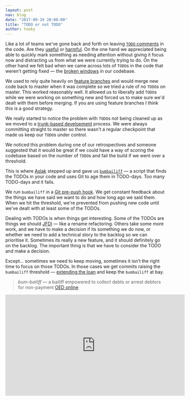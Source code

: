 ```yaml
---
layout: post
nav: blog
date: "2017-09-19 20:00:00"
title: "TODO or not TODO"
author: tooky
---
```


Like a lot of teams we've gone back and forth on leaving [`TODO`
comments][todo-comments] in the code.  Are they [useful][todo-useful] or
[harmful][todo-harmful]. On the one hand we appreciated being able to quickly
mark something as needing attention without giving it focus now and distracting
us from what we were currently trying to do.  On the other hand we felt bad when
we came across lots of `TODO`s in the code that weren't getting fixed &mdash;
the [broken windows][broken-windows] in our codebase.

We used to rely quite heavily on [feature branches][feature-branch] and would
merge new code back to master when it was complete so we tried a rule of no
`TODO`s on master. This worked reasonably well. It allowed us to liberally add
`TODO`s while we were working on something new and forced us to make sure we'd
dealt with them before merging. If you are using feature branches I think this
is a good strategy.

We really started to notice the problem with `TODO`s not being cleaned up as we
moved to a [trunk-based development][trunk-based] process. We were always
committing straight to master so there wasn't a regular checkpoint that made us
keep our `TODO`s under control.

We noticed this problem during one of our retrospectives and someone suggested
that it would be great if we could have a way of scoring the codebase based on
the number of `TODO`s and fail the build if we went over a threshold.

This is where [Aslak][aslak] stepped up and gave us [`bumbailiff`][bumbailiff] &mdash;
a script that finds the TODOs in your code and uses Git to age them in
TODO-days. Too many TODO-days and it fails.

We run `bumbailiff` in a [Git pre-push hook][pre-push]. We get constant feedback
about the things we have said we want to do and how long ago we said them. When
we hit the threshold, we're prevented from pushing new code until we've dealt
with at least some of the TODOs.

Dealing with TODOs is when things get interesting. Some of the TODOs are things
we should [JFDI][jfdi] &mdash; like a rename refactoring. Others take some more
work, and we have to make a decision if its something we do now, or whether we
need to add a technical story to the backlog so we can prioritise it. Sometimes
its really a new feature, and it should definitely go on the backlog. The
important thing is that we have to consider the TODO and make a decision.

Except... sometimes we need to keep moving, sometimes it isn't the right time to
focus on those TODOs. In those cases we get commits raising the `bumbailiff`
threshold &mdash; [extending the loan][technical-debt] and keep the `bumbailiff`
at bay.

> *bum-bailiff* &mdash; a bailiff empowered to collect debts or arrest debtors
> for non-payment [OED online](bailiff)

<iframe width="560" height="315" src="https://www.youtube.com/embed/Jp5japiHAs4" frameborder="0" allowfullscreen></iframe>

[aslak]: https://twitter.com/aslak_hellesoy
[broken-windows]: https://en.wikipedia.org/wiki/Broken_windows_theory
[bumbailiff]: https://gist.github.com/tooky/f4b3ac4072a834fd5914b59a28ae86ff
[feature-branch]: https://martinfowler.com/bliki/FeatureBranch.html
[jfdi]: http://www.urbandictionary.com/define.php?term=JFDI
[pre-push]: https://git-scm.com/book/gr/v2/Customizing-Git-Git-Hooks
[technical-debt]: https://www.youtube.com/watch?v=Jp5japiHAs4
[todo-comments]: http://wiki.c2.com/?TodoComments
[todo-harmful]: http://wiki.c2.com/?TodoCommentsConsideredHarmful
[todo-useful]: http://wiki.c2.com/?TodoCommentsConsideredUseful
[trunk-based]: https://trunkbaseddevelopment.com/
